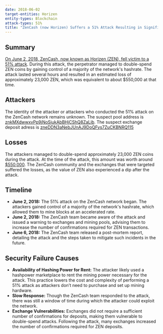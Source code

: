 ```yaml
---
date: 2018-06-02
target-entities: Horizen
entity-types: Blockchain
attack-types: 51%
title: "ZenCash (now Horizen) Suffers a 51% Attack Resulting in Significant Losses"
---
```


## Summary

[On June 2, 2018, ZenCash, now known as Horizen (ZEN), fell victim to a 51% attack](https://blog.horizen.io/zencash-statement-on-double-spend-attack/). During this attack, the perpetrator managed to double-spend ZEN coins by gaining control of a majority of the network's hashrate. The attack lasted several hours and resulted in an estimated loss of approximately 23,000 ZEN, which was equivalent to about $550,000 at that time.

## Attackers

The identity of the attacker or attackers who conducted the 51% attack on the ZenCash network remains unknown. 
The suspect pool address is [znkMXdwwxvPp9jNoSjukAbBHjCShQ8ZaLib](https://explorer.horizen.io/address/znkMXdwwxvPp9jNoSjukAbBHjCShQ8ZaLib).
The suspect exchange deposit adress is [zneDDN3aNebJUnAJ9DoQFys7ZuCKBNRQ115](https://explorer.horizen.io/address/zneDDN3aNebJUnAJ9DoQFys7ZuCKBNRQ115)

## Losses

The attackers managed to double-spend approximately 23,000 ZEN coins during the attack. At the time of the attack, this amount was worth around [$550,000](https://www.investing.com/analysis/could-the-zencash-51-attack-have-been-avoided-200323085). The ZenCash community and the exchanges that were targeted suffered the losses, as the value of ZEN also experienced a dip after the attack.

## Timeline

- **June 2, 2018:** The 51% attack on the ZenCash network began. The attackers gained control of a majority of the network's hashrate, which allowed them to mine blocks at an accelerated rate.
- **June 2, 2018:** The ZenCash team became aware of the attack and issued a warning to exchanges and mining pools, advising them to increase the number of confirmations required for ZEN transactions.
- **June 6, 2018:** The ZenCash team released a post-mortem report, detailing the attack and the steps taken to mitigate such incidents in the future.

## Security Failure Causes

- **Availability of Hashing Power for Rent:** The attacker likely used a hashpower marketplace to rent the mining power necessary for the attack. This practice lowers the cost and complexity of performing a 51% attack as attackers don’t need to purchase and set up mining hardware.
- **Slow Response:** Though the ZenCash team responded to the attack, there was still a window of time during which the attacker could exploit the network. 
- **Exchange Vulnerabilities:** Exchanges did not require a sufficient number of confirmations for deposits, making them vulnerable to double-spend attacks. Following the attack, many exchanges increased the number of confirmations required for ZEN deposits.
